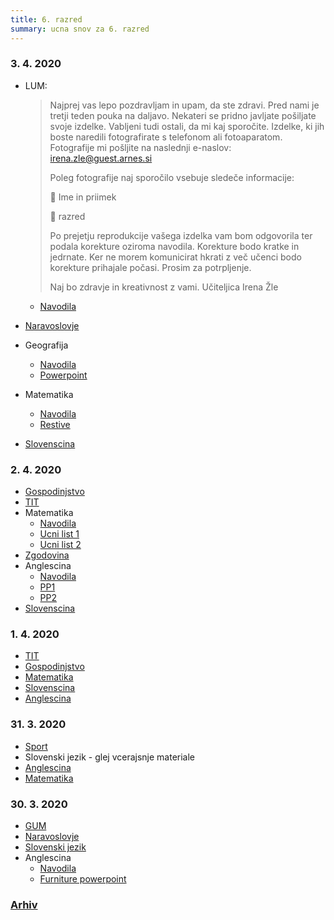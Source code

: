 ```yaml
---
title: 6. razred
summary: ucna snov za 6. razred
---
```


### 3. 4. 2020

* LUM:

    >Najprej vas lepo pozdravljam in upam, da ste zdravi.
    >Pred nami je tretji teden pouka na daljavo. Nekateri se pridno javljate pošiljate
    >svoje izdelke. Vabljeni tudi ostali, da mi kaj sporočite.
    >Izdelke, ki jih boste naredili fotografirate s telefonom ali fotoaparatom.
    >Fotografije mi pošljite na naslednji e-naslov: irena.zle@guest.arnes.si
    >
    >Poleg fotografije naj sporočilo vsebuje sledeče informacije:
    >
    > Ime in priimek
    >
    > razred
    >
    >Po prejetju reprodukcije vašega izdelka vam bom odgovorila ter podala
    >korekture oziroma navodila. Korekture bodo kratke in jedrnate. Ker ne morem
    >komunicirat hkrati z več učenci bodo korekture prihajale počasi. Prosim za
    >potrpljenje.
    >
    >Naj bo zdravje in kreativnost z vami. Učiteljica Irena Žle

    * [Navodila](lum/2020-04-03-navodila.pdf)
    
* [Naravoslovje](naravoslovje/2020-04-03-naravoslovje.pdf)
* Geografija
    * [Navodila](geografija/2020-04-03-geografija.pdf)
    * [Powerpoint](geografija/2020-04-03-geografija-pp.pdf)
* Matematika
    * [Navodila](matematika/2020-04-03-matematika.pdf)
    * [Restive](matematika/2020-04-03-matematika.jpg)
* [Slovenscina](slovenscina/2020-04-03-slovenscina.pdf)

### 2. 4. 2020

* [Gospodinjstvo](gospodinjstvo/2020-04-02-gospodinjstvo.pdf)
* [TIT](tit/2020-04-02-tit.pdf)
* Matematika
    * [Navodila](matematika/2020-04-02-matematika.pdf)
    * [Ucni list 1](matematika/2020-04-02-matematika-1.jpg)
    * [Ucni list 2](matematika/2020-04-02-matematika-2.jpg)
* [Zgodovina](zgodovina/2020-04-02-zgodovina.pdf)
* Anglescina
    * [Navodila](anglescina/2020-04-02-anglescina.pdf)
    * [PP1](anglescina/2020-04-02-pp1.pdf)
    * [PP2](anglescina/2020-04-02-pp2.pdf)
* [Slovenscina](slovenscina/2020-04-02-slovenscina.pdf)

### 1. 4. 2020

* [TIT](tit/2020-04-01-tit.pdf)
* [Gospodinjstvo](gospodinjstvo/2020-04-01-gospodinjstvo.pdf)
* [Matematika](matematika/2020-04-01-matematika.pdf)
* [Slovenscina](slovenscina/2020-04-01-slovenscina.pdf)
* [Anglescina](anglescina/2020-04-01-anglescina.pdf)

### 31. 3. 2020

* [Sport](sport/2020-03-31-sport.pdf)
* Slovenski jezik - glej vcerajsnje materiale
* [Anglescina](anglescina/2020-03-31-anglescina.pdf)
* [Matematika](matematika/2020-03-31-matematika.pdf)

### 30. 3. 2020

* [GUM](gum/simfonicna-pesnitev.pdf)
* [Naravoslovje](naravoslovje/2020-03-30-prave-korenine.pdf)
* [Slovenski jezik](slovenscina/2020-03-30-slovenscina.pdf)
* Anglescina
    * [Navodila](anglescina/2020-03-30-anglescina.pdf)
    * [Furniture powerpoint](anglescina/2020-03-30-furniture.pdf)

### [Arhiv](arhiv.md)